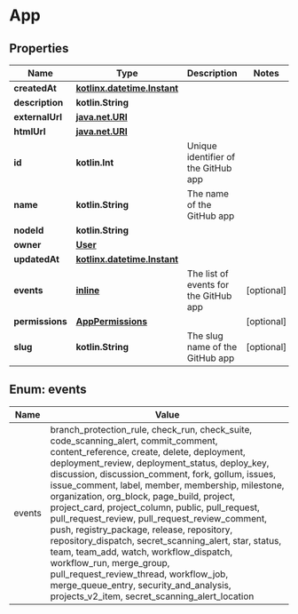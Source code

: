 
# App

## Properties
Name | Type | Description | Notes
------------ | ------------- | ------------- | -------------
**createdAt** | [**kotlinx.datetime.Instant**](kotlinx.datetime.Instant.md) |  | 
**description** | **kotlin.String** |  | 
**externalUrl** | [**java.net.URI**](java.net.URI.md) |  | 
**htmlUrl** | [**java.net.URI**](java.net.URI.md) |  | 
**id** | **kotlin.Int** | Unique identifier of the GitHub app | 
**name** | **kotlin.String** | The name of the GitHub app | 
**nodeId** | **kotlin.String** |  | 
**owner** | [**User**](User.md) |  | 
**updatedAt** | [**kotlinx.datetime.Instant**](kotlinx.datetime.Instant.md) |  | 
**events** | [**inline**](#kotlin.collections.List&lt;Events&gt;) | The list of events for the GitHub app |  [optional]
**permissions** | [**AppPermissions**](AppPermissions.md) |  |  [optional]
**slug** | **kotlin.String** | The slug name of the GitHub app |  [optional]


<a id="kotlin.collections.List<Events>"></a>
## Enum: events
Name | Value
---- | -----
events | branch_protection_rule, check_run, check_suite, code_scanning_alert, commit_comment, content_reference, create, delete, deployment, deployment_review, deployment_status, deploy_key, discussion, discussion_comment, fork, gollum, issues, issue_comment, label, member, membership, milestone, organization, org_block, page_build, project, project_card, project_column, public, pull_request, pull_request_review, pull_request_review_comment, push, registry_package, release, repository, repository_dispatch, secret_scanning_alert, star, status, team, team_add, watch, workflow_dispatch, workflow_run, merge_group, pull_request_review_thread, workflow_job, merge_queue_entry, security_and_analysis, projects_v2_item, secret_scanning_alert_location



